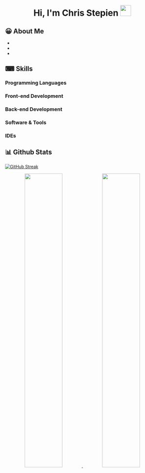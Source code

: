 <h1 align="center"><b>Hi, I'm Chris Stepien </b><img src="https://media.giphy.com/media/hvRJCLFzcasrR4ia7z/giphy.gif" width="35"></h1>

## 😀 About Me

-  
- 
- 

## ⌨ Skills 
  
  ### Programming Languages
  
  ### Front-end Development
  
  ### Back-end Development
  
  ### Software & Tools
  
  ### IDEs
  
  

## 📊 Github Stats

[![GitHub Streak](https://github-readme-streak-stats.herokuapp.com?user=chrisStepien&theme=windows-dark&border_radius=5)](https://git.io/streak-stats)
 <p align="center">
          <a href="https://github.com/1999AZZAR/">
          <img width="49.5%" src="https://github-readme-stats.vercel.app/api?username=chrisStepien&show_icons=true&theme=gruvbox&hide_border=true" />
          <img width="49.5%" src="(https://github-readme-streak-stats.herokuapp.com?user=chrisStepien&theme=windows-dark&border_radius=5)" />
          </a>
       </p>
